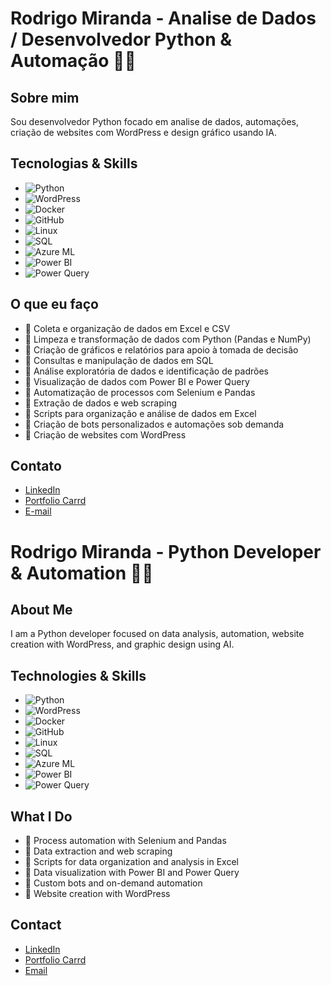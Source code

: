 # Rodrigo Miranda - Analise de Dados / Desenvolvedor Python & Automação 🤖🐍

## Sobre mim  
Sou desenvolvedor Python focado em analise de dados, automações, criação de websites com WordPress e design gráfico usando IA.

## Tecnologias & Skills 
- ![Python](https://img.shields.io/badge/-Python-3776AB?logo=python&logoColor=white&style=for-the-badge)  
- ![WordPress](https://img.shields.io/badge/-WordPress-21759B?logo=wordpress&logoColor=white&style=for-the-badge)  
- ![Docker](https://img.shields.io/badge/-Docker-2496ED?logo=docker&logoColor=white&style=for-the-badge)  
- ![GitHub](https://img.shields.io/badge/-GitHub-181717?logo=github&logoColor=white&style=for-the-badge)  
- ![Linux](https://img.shields.io/badge/-Linux-FCC624?logo=linux&logoColor=black&style=for-the-badge)  
- ![SQL](https://img.shields.io/badge/-SQL-4479A1?logo=postgresql&logoColor=white&style=for-the-badge)  
- ![Azure ML](https://img.shields.io/badge/-Azure%20Machine%20Learning-0078D4?logo=microsoftazure&logoColor=white&style=for-the-badge)  
- ![Power BI](https://img.shields.io/badge/-Power%20BI-F2C811?logo=microsoftpowerbi&logoColor=black&style=for-the-badge)  
- ![Power Query](https://img.shields.io/badge/-Power%20Query-ED1C24?logo=microsoftpowerquery&logoColor=white&style=for-the-badge)  

## O que eu faço

- 🔹 Coleta e organização de dados em Excel e CSV
- 🔹 Limpeza e transformação de dados com Python (Pandas e NumPy)
- 🔹 Criação de gráficos e relatórios para apoio à tomada de decisão
- 🔹 Consultas e manipulação de dados em SQL
- 🔹 Análise exploratória de dados e identificação de padrões
- 🔹 Visualização de dados com Power BI e Power Query
- 🔹 Automatização de processos com Selenium e Pandas  
- 🔹 Extração de dados e web scraping  
- 🔹 Scripts para organização e análise de dados em Excel  
- 🔹 Criação de bots personalizados e automações sob demanda  
- 🔹 Criação de websites com WordPress  


## Contato  
- [LinkedIn](https://www.linkedin.com/in/rodrigomirandahub/)  
- [Portfolio Carrd](https://rodrigomirandadev.carrd.co/)  
- [E-mail](negociosonlinerh2@gmail.com)


# Rodrigo Miranda - Python Developer & Automation 🤖🐍

## About Me  
I am a Python developer focused on data analysis, automation, website creation with WordPress, and graphic design using AI.

## Technologies & Skills  
- ![Python](https://img.shields.io/badge/-Python-3776AB?logo=python&logoColor=white&style=for-the-badge)  
- ![WordPress](https://img.shields.io/badge/-WordPress-21759B?logo=wordpress&logoColor=white&style=for-the-badge)  
- ![Docker](https://img.shields.io/badge/-Docker-2496ED?logo=docker&logoColor=white&style=for-the-badge)  
- ![GitHub](https://img.shields.io/badge/-GitHub-181717?logo=github&logoColor=white&style=for-the-badge)  
- ![Linux](https://img.shields.io/badge/-Linux-FCC624?logo=linux&logoColor=black&style=for-the-badge)  
- ![SQL](https://img.shields.io/badge/-SQL-4479A1?logo=postgresql&logoColor=white&style=for-the-badge)  
- ![Azure ML](https://img.shields.io/badge/-Azure%20Machine%20Learning-0078D4?logo=microsoftazure&logoColor=white&style=for-the-badge)  
- ![Power BI](https://img.shields.io/badge/-Power%20BI-F2C811?logo=microsoftpowerbi&logoColor=black&style=for-the-badge)  
- ![Power Query](https://img.shields.io/badge/-Power%20Query-ED1C24?logo=microsoftpowerquery&logoColor=white&style=for-the-badge)

## What I Do  

- 🔹 Process automation with Selenium and Pandas  
- 🔹 Data extraction and web scraping  
- 🔹 Scripts for data organization and analysis in Excel  
- 🔹 Data visualization with Power BI and Power Query
- 🔹 Custom bots and on-demand automation  
- 🔹 Website creation with WordPress  

## Contact  
- [LinkedIn](https://www.linkedin.com/in/rodrigomirandahub/)  
- [Portfolio Carrd](https://rodrigomirandadev.carrd.co/)  
- [Email](mailto:negociosonlinerh2@gmail.com)  
